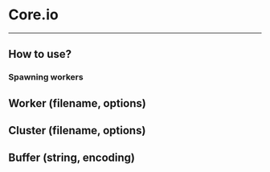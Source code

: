 # Core.io
---------------------------


## How to use?

  <script src="/lib/core.io/core.js"></script>

### Spawning workers


## Worker (filename, options)


## Cluster (filename, options)


## Buffer (string, encoding)

